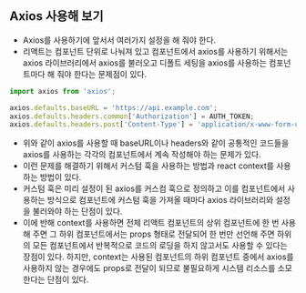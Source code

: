 ## Axios 사용해 보기
- Axios를 사용하기에 앞서서 여러가지 설정을 해 줘야 한다.
- 리액트는 컴포넌트 단위로 나눠져 있고 컴포넌트에서 axios를 사용하기 위해서는 axios 라이브러리에서 axios를 불러오고 디폴트 세팅을 axios를 사용하는 컴포넌트마다 해 줘야 한다는 문제점이 있다.

```js
import axios from 'axios';

axios.defaults.baseURL = 'https://api.example.com';
axios.defaults.headers.common['Authorization'] = AUTH_TOKEN;
axios.defaults.headers.post['Content-Type'] = 'application/x-www-form-urlencoded';
```
- 위와 같이 axios를 사용할 때 baseURL이나 headers와 같이 공통적인 코드들을 axios를 사용하는 각각의 컴포넌트에서 계속 작성해야 하는 문제가 있다.
- 이런 문제를 해결하기 위해서 커스텀 훅을 사용하는 방법과 react context를 사용하는 방법이 있다.
- 커스텀 훅은 미리 설정이 된 axios를 커스컴 훅으로 정의하고 이를 컴포넌트에서 사용하는 방식으로 컴포넌트에 커스텀 훅을 가져올 때마다 axios 라이브러리와 설정을 불러와야 하는 단점이 있다.
- 이에 반해 context를 사용하면 전체 리액트 컴포넌트의 상위 컴포넌트에 한 번 사용해 주면 그 하위 컴포넌트에서는 props 형태로 전달되어 한 번만 선언해 주면 하위의 모든 컴포넌트에서 반복적으로 코드의 로딩을 하지 않고서도 사용할 수 있다는 장점이 있다. 하지만, context는 사용된 컴포넌트의 하위 컴포넌트 중에서 axios를 사용하지 않는 경우에도 props로 전달이 되므로 불필요하게 시스템 리소스를 소모한다는 단점이 있다.
